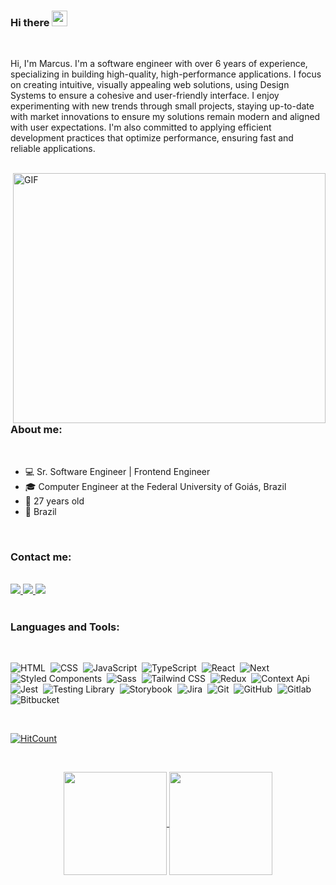 ### Hi there <img src="https://media.giphy.com/media/hvRJCLFzcasrR4ia7z/giphy.gif" width="25px">

<br />

Hi, I'm Marcus. I'm a software engineer with over 6 years of experience, specializing in building high-quality, high-performance applications. I focus on creating intuitive, visually appealing web solutions, using Design Systems to ensure a cohesive and user-friendly interface. I enjoy experimenting with new trends through small projects, staying up-to-date with market innovations to ensure my solutions remain modern and aligned with user expectations. I'm also committed to applying efficient development practices that optimize performance, ensuring fast and reliable applications.

<br />

 <img align="right" alt="GIF" src="https://github.com/abhisheknaiidu/abhisheknaiidu/blob/master/code.gif?raw=true" width="500" height="400" />

### About me:

<br />

- 💻 Sr. Software Engineer | Frontend Engineer
- 🎓 Computer Engineer at the Federal University of Goiás, Brazil
- 🎉 27 years old
- 📌 Brazil

<br/>

### Contact me:

<br />

<div>
  <a href="https://www.linkedin.com/in/mvmmarcus" alt="Linkedin">
    <img src="https://img.shields.io/badge/-Linkedin-0e76a8?style=flat-square&logo=Linkedin&logoColor=white&logoWidth=30" />
  </a>
  
  <a href="https://www.instagram.com/omarcus_vm/" alt="Instagram">
    <img src="https://img.shields.io/badge/-Instagram-DF0174?style=flat-square&logo=instagram&logoColor=white&logoWidth=30"/>
  </a>
  
  <a href="https://web.facebook.com/profile.php?id=100001884643464" alt="Facebook">
    <img src="https://img.shields.io/badge/-Facebook-3b5998?style=flat-square&logo=facebook&logoColor=white&logoWidth=30"/>
  </a>
</div>

<br/>

### Languages and Tools:

<br />

![HTML](https://img.shields.io/badge/-HTML-05122A?style=flat&logo=HTML5)&nbsp;
![CSS](https://img.shields.io/badge/-CSS-05122A?style=flat&logo=CSS3&logoColor=1572B6)&nbsp;
![JavaScript](https://img.shields.io/badge/-JavaScript-05122A?style=flat&logo=javascript)&nbsp;
![TypeScript](https://img.shields.io/badge/-Typescript-05122A?style=flat&logo=typescript)&nbsp;
![React](https://img.shields.io/badge/-React-05122A?style=flat&logo=react)&nbsp;
![Next](https://img.shields.io/badge/-Next.js-05122A?style=flat&logo=next.js)&nbsp;
![Styled Components](https://img.shields.io/badge/-Styled%20Components-05122A?style=flat&logo=styled-components)&nbsp;
![Sass](https://img.shields.io/badge/-Sass-05122A?style=flat&logo=sass)&nbsp;
![Tailwind CSS](https://img.shields.io/badge/-Tailwind%20CSS-05122A?style=flat&logo=tailwind-css)&nbsp;
![Redux](https://img.shields.io/badge/-Redux-05122A?style=flat&logo=redux)&nbsp;
![Context Api](https://img.shields.io/badge/-Context%20Api-05122A?style=flat&logo=react)&nbsp;
![Jest](https://img.shields.io/badge/-Jest-05122A?style=flat&logo=jest)&nbsp;
![Testing Library](https://img.shields.io/badge/-Testing%20Library-05122A?style=flat&logo=testing-library)&nbsp;
![Storybook](https://img.shields.io/badge/-Storybook-05122A?style=flat&logo=storybook)&nbsp;
![Jira](https://img.shields.io/badge/-Jira-05122A?style=flat&logo=jira)&nbsp;
![Git](https://img.shields.io/badge/-Git-05122A?style=flat&logo=git)&nbsp;
![GitHub](https://img.shields.io/badge/-GitHub-05122A?style=flat&logo=github)&nbsp;
![Gitlab](https://img.shields.io/badge/-Gitlab-05122A?style=flat&logo=gitlab)&nbsp;
![Bitbucket](https://img.shields.io/badge/-Bitbucket-05122A?style=flat&logo=bitbucket)&nbsp;

<br />

[![HitCount](http://hits.dwyl.com/mvmmarcus/mvmmarcus.svg)](http://hits.dwyl.com/mvmmarcus/mvmmarcus)

<br/>

<p align="center">
  <a href="https://github.com/anuraghazra/github-readme-stats">
    <img
      align="center"
      height="165"
      src="https://github-readme-stats.vercel.app/api?username=mvmmarcus&count_private=true&show_icons=true&custom_title=Github%20Status&hide=issues&theme=radical"
    />
  </a>
   <a href="https://github.com/anuraghazra/github-readme-stats">
    <img
      align="center"
      height="165"
      src="https://github-readme-stats.vercel.app/api/top-langs/?username=mvmmarcus&langs_count=8&layout=compact&theme=radical"
    />
  </a>
</p>
